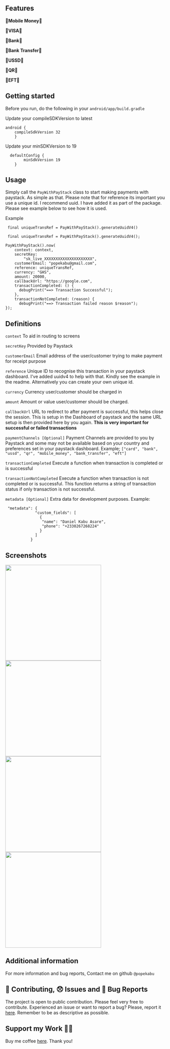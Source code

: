## Features

🎉**Mobile Money**🎉

🎉**VISA**🎉

🎉**Bank**🎉

🎉**Bank Transfer**🎉

🎉**USSD**🎉

🎉**QR**🎉

🎉**EFT**🎉

## Getting started

Before you run, do the following in your `android/app/build.gradle`

Update your compileSDKVersion to latest

```
android {
    compileSdkVersion 32
    }
```

Update your minSDKVersion to 19

```
  defaultConfig {
        minSdkVersion 19
    }
```

## Usage

Simply call the `PayWithPayStack` class to start making payments with paystack. As simple as that. Please note that for reference its important you use a unique id. I recommend uuid. I have added it as part of the package. Please see example below to see how it is used.

Example

```
 final uniqueTransRef = PayWithPayStack().generateUuidV4()
 
 final uniqueTransRef = PayWithPayStack().generateUuidV4();

PayWithPayStack().now(
    context: context,
    secretKey:
        "sk_live_XXXXXXXXXXXXXXXXXXXXX",
    customerEmail: "popekabu@gmail.com",
    reference: uniqueTransRef,
    currency: "GHS",
    amount: 20000,
    callbackUrl: "https://google.com",
    transactionCompleted: () {
      debugPrint("==> Transaction Successful");
    },
    transactionNotCompleted: (reason) {
      debugPrint("==> Transaction failed reason $reason");
});
```

## Definitions

`context`
To aid in routing to screens 

`secretKey`
Provided by Paystack

`customerEmail`
Email address of the user/customer trying to make payment for receipt purpose

`reference`
Unique ID to recognise this transaction in your paystack dashboard. I've added uuidv4 to help with that. Kindly see the example in the readme. Alternatively you can create your own unique id.

`currency`
Currency user/customer should be charged in

`amount`
Amount or value user/customer should be charged.

`callbackUrl`
URL to redirect to after payment is successful, this helps close the session. This is setup in the Dashboard of paystack and the same URL setup is then provided here by you again. **This is very important for successful or failed transactions**

`paymentChannels [Optional]`
Payment Channels are provided to you by Paystack and some may not be available based on your country and preferences set in your paystack dashboard. Example; `["card", "bank", "ussd", "qr", "mobile_money", "bank_transfer", "eft"]`

`transactionCompleted`
Execute a function when transaction is completed or is successful

`transactionNotCompleted`
Execute a function when transaction is not completed or is successful. This function returns a string of transaction status if only transaction is not successful.

`metadata [Optional]`
Extra data for development purposes. Example:

```
 "metadata": {
             "custom_fields": [
               {
                "name": "Daniel Kabu Asare",
                "phone": "+2330267268224"
               }
             ]
           }
```

## Screenshots

<img alt="" src="https://user-images.githubusercontent.com/26738997/192014501-035de07d-1130-49b6-895c-32c3182676cf.png" width= 300/> <img alt="" src="https://user-images.githubusercontent.com/26738997/192014543-82674864-2851-4b2b-9f92-be73aa370702.png" width= 300/>
<img alt="" src="https://user-images.githubusercontent.com/26738997/192014596-0396ee68-febf-4bf9-8d74-30253c9c94fe.png" width= 300/> <img alt="" src="https://user-images.githubusercontent.com/26738997/192014634-a74376f8-7e96-4842-a133-58196f146b61.png" width= 300/>

## Additional information

For more information and bug reports, Contact me on github `@popekabu`

## 📝 Contributing, 😞 Issues and 🐛 Bug Reports

The project is open to public contribution. Please feel very free to contribute. Experienced an issue or want to report a bug? Please, report it <a href="https://github.com/popekabu/pay_with_paystack/issues">here</a>. Remember to be as descriptive as possible.

## Support my Work 🙏🏽
Buy me coffee <a href="https://buymeacoffee.com/popekabu">here</a>. Thank you!